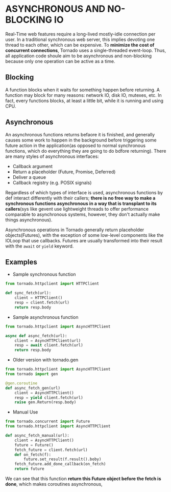 # ASYNCHRONOUS AND NO-BLOCKING IO

Real-Time web features require a long-lived mostly-idle connection per user. In a traditional synchronous web server, this implies devoting one thread to each other, which can be expensive. To **minimize the cost of concurrent connections**, Tornado uses a single-threaded event-loop. Thus, all application code shoule aim to be asynchronous and non-blocking because only one operation can be active as a time.

## Blocking
A function blocks when it waits for something happen before returning. A function may block for many reasons: network IO, disk IO, mutexes, etc. In fact, every functions blocks, at least a little bit, while it is running and using CPU.

## Asynchronous
An asynchronous functions returns befaore it is finished, and generally causes some work to happen in the background before triggering some future action in the application(as opposed to normal synchronous functions, which do everything they are going to do bdfore returning). There are many styles of asynchronous interfaces:
- Callback argument
- Return a placeholder (Future, Promise, Deferred)
- Deliver a queue
- Callback registry (e.g. POSIX signals)
<p></p>

Regardless of which types of interface is used, asynchronous functions by def interact differently with their callers; **there is no free way to make a synchronous functions asynchronous in a way that is transplant to its callers**(sys like gevent use lightweight threads to offer performance comparable to asynchronous systems, however, they don't actually make things asynchronous).
<p></p>

Asynchronous operations in Tornado generally return placeholder objects(Futures), with the exception of some low-level components like the IOLoop that use callbacks. Futures are usually transformed into their result with the `await` or `yield` keyword.

## Examples

- Sample synchronous function

```py
from tornado.httpclient import HTTPClient

def sync_fetch(url):
    client = HTTPClient()
    resp = client.fetch(url)
    return resp.body
```

- Sample asynchronous function

```py
from tornado.httpclient import AsyncHTTPClient

async def async_fetch(url):
    client = AsyncHTTPClient(url)
    resp = await client.fetch(url)
    return resp.body
```

- Older version with tornado.gen

```py
from tornado.httpclient import AsyncHTTPClient
from tornado import gen

@gen.coroutine
def async_fetch_gen(url)
    client = AsyncHTTPClient()
    resp = yield client.fetch(url)
    raise gen.Return(resp.body)
```

- Manual Use

```py
from tornado.concurrent import Future
from tornado.httpclient import AsyncHTTPClient

def async_fetch_manual(url):
    client = AsyncHTTPClient()
    future = Future()
    fetch_future = client.fetch(url)
    def on_fetch(f):
        future.set_result(f.result().boby)
    fetch_future.add_done_callback(on_fetch)
    return future
```
We can see that this function **return this Future object before the fetch is done**, which makes coroutines asynchronous,
